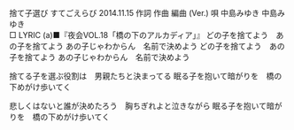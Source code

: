 捨て子選び
すてごえらび
2014.11.15
作詞  作曲  編曲 (Ver.)   唄
中島みゆき   中島みゆき        
□ LYRIC (a)■『夜会VOL.18「橋の下のアルカディア」』
どの子を捨てよう　あの子を捨てよう
あの子じゃわからん　名前で決めよう
どの子を捨てよう　あの子を捨てよう
あの子じゃわからん　名前で決めよう

捨てる子を選ぶ役割は　男親たちと決まってる
眠る子を抱いて暗がりを　橋の下めがけ歩いてく

悲しくはないと誰が決めたろう　胸ちぎれよと泣きながら
眠る子を抱いて暗がりを　橋の下めがけ歩いてく